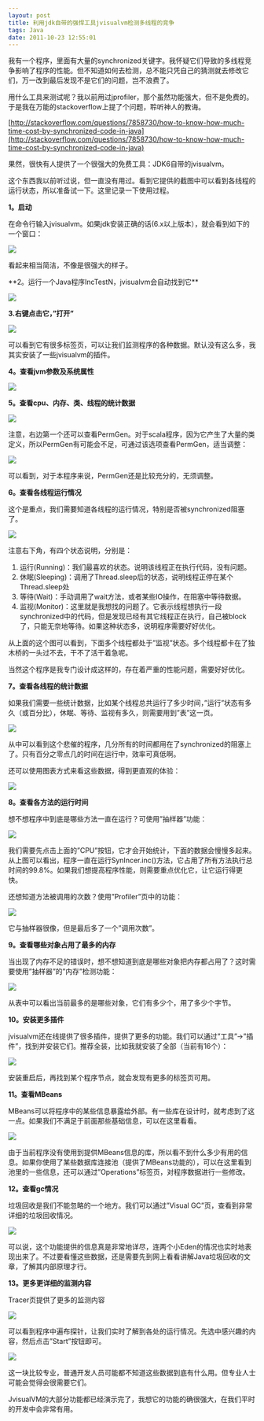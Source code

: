 ```yaml
---
layout: post
title: 利用jdk自带的强悍工具jvisualvm检测多线程的竞争
tags: Java
date: 2011-10-23 12:55:01
---
```


我有一个程序，里面有大量的synchronized关键字。我怀疑它们导致的多线程竞争影响了程序的性能。但不知道如何去检测，总不能只凭自己的猜测就去修改它们，万一改到最后发现不是它们的问题，岂不浪费了。

用什么工具来测试呢？我以前用过jprofiler，那个虽然功能强大，但不是免费的。于是我在万能的stackoverflow上提了个问题，聆听神人的教诲。

[http://stackoverflow.com/questions/7858730/how-to-know-how-much-time-cost-by-synchronized-code-in-java](http://stackoverflow.com/questions/7858730/how-to-know-how-much-time-cost-by-synchronized-code-in-java)

果然，很快有人提供了一个很强大的免费工具：JDK6自带的jvisualvm。

这个东西我以前听过说，但一直没有用过。看到它提供的截图中可以看到各线程的运行状态，所以准备试一下。这里记录一下使用过程。

**1。启动**

在命令行输入jvisualvm。如果jdk安装正确的话(6.x以上版本），就会看到如下的一个窗口：

![](http://freewind.me/wp-content/uploads/2011/10/zrclip_001n2935b9ec.png)

看起来相当简洁，不像是很强大的样子。

 <span id="more-479"></span>
<p>**2。运行一个Java程序IncTestN，jvisualvm会自动找到它**

![](http://freewind.me/wp-content/uploads/2011/10/zrclip_002n2680a4b1.png)

**3.右键点击它，&#8221;打开&#8221;**

![](http://freewind.me/wp-content/uploads/2011/10/zrclip_003p373b90c8.png)

可以看到它有很多标签页，可以让我们监测程序的各种数据。默认没有这么多，我其实安装了一些jvisualvm的插件。

**4。查看jvm参数及系统属性**

![](http://freewind.me/wp-content/uploads/2011/10/zrclip_004p17e53528.png)

**5。查看cpu、内存、类、线程的统计数据**

![](http://freewind.me/wp-content/uploads/2011/10/zrclip_005p4feb0dad.png)

注意，右边第一个还可以查看PermGen。对于scala程序，因为它产生了大量的类定义，所以PermGen有可能会不足，可通过该选项查看PermGen，适当调整：

![](http://freewind.me/wp-content/uploads/2011/10/zrclip_006n7245b5bc.png)

可以看到，对于本程序来说，PermGen还是比较充分的，无须调整。

**6。查看各线程运行情况**

这个是重点，我们需要知道各线程的运行情况，特别是否被synchronized阻塞了。

![](http://freewind.me/wp-content/uploads/2011/10/zrclip_007p4cc06ea6.png)

注意右下角，有四个状态说明，分别是：

1.  运行(Running)：我们最喜欢的状态。说明该线程正在执行代码，没有问题。
2.  休眠(Sleeping)：调用了Thread.sleep后的状态，说明线程正停在某个Thread.sleep处
3.  等待(Wait)：手动调用了wait方法，或者某些IO操作，在阻塞中等待数据。
4.  监视(Monitor)：这里就是我想找的问题了。它表示线程想执行一段synchronized中的代码，但是发现已经有其它线程正在执行，自己被block了，只能无奈地等待。如果这种状态多，说明程序需要好好优化。

从上面的这个图可以看到，下面多个线程都处于&#8221;监视&#8221;状态。多个线程都卡在了独木桥的一头过不去，干不了活干着急呢。

当然这个程序是我专门设计成这样的，存在着严重的性能问题，需要好好优化。

**7。查看各线程的统计数据**

如果我们需要一些统计数据，比如某个线程总共运行了多少时间，&#8221;运行&#8221;状态有多久（或百分比），休眠、等待、监视有多久，则需要用到&#8221;表&#8221;这一页。

![](http://freewind.me/wp-content/uploads/2011/10/zrclip_008n42883c38.png)

从中可以看到这个悲催的程序，几分所有的时间都用在了synchronized的阻塞上了。只有百分之零点几的时间在运行中，效率可真低啊。

还可以使用图表方式来看这些数据，得到更直观的体验：

![](http://freewind.me/wp-content/uploads/2011/10/zrclip_009p198fb70a.png)

**8。查看各方法的运行时间**

想不想程序中到底是哪些方法一直在运行？可使用&#8221;抽样器&#8221;功能：

![](http://freewind.me/wp-content/uploads/2011/10/zrclip_010p11c2bf09.png)

我们需要先点击上面的&#8221;CPU&#8221;按钮，它才会开始统计，下面的数据会慢慢多起来。从上图可以看出，程序一直在运行SynIncer.inc()方法，它占用了所有方法执行总时间的99.8%。如果我们想提高程序性能，则需要重点优化它，让它运行得更快。

还想知道方法被调用的次数？使用&#8221;Profiler&#8221;页中的功能：

![](http://freewind.me/wp-content/uploads/2011/10/zrclip_011p3128a4fb.png)

它与抽样器很像，但是最后多了一个&#8221;调用次数&#8221;。

**9。查看哪些对象占用了最多的内存**

当出现了内存不足的错误时，想不想知道到底是哪些对象把内存都占用了？这时需要使用&#8221;抽样器&#8221;的&#8221;内存&#8221;检测功能：

![](http://freewind.me/wp-content/uploads/2011/10/zrclip_012n20e97aea.png)

从表中可以看出当前最多的是哪些对象，它们有多少个，用了多少个字节。

**10。安装更多插件**

jvisualvm还在线提供了很多插件，提供了更多的功能。我们可以通过&#8221;工具&#8221;->&#8221;插件&#8221;，找到并安装它们。推荐全装，比如我就安装了全部（当前有16个）：

![](http://freewind.me/wp-content/uploads/2011/10/zrclip_013p2d861c48.png)

安装重启后，再找到某个程序节点，就会发现有更多的标签页可用。

**11。查看MBeans**

MBeans可以将程序中的某些信息暴露给外部。有一些库在设计时，就考虑到了这一点。如果我们不满足于前面那些基础信息，可以在这里看看。

![](http://freewind.me/wp-content/uploads/2011/10/zrclip_014p5bef9d4f.png)

由于当前程序没有使用到提供MBeans信息的库，所以看不到什么多少有用的信息。如果你使用了某些数据库连接池（提供了MBeans功能的），可以在这里看到池里的一些信息，还可以通过&#8221;Operations&#8221;标签页，对程序数据进行一些修改。

**12。查看gc情况**

垃圾回收是我们不能忽略的一个地方。我们可以通过&#8221;Visual GC&#8221;页，查看到非常详细的垃圾回收情况。

![](http://freewind.me/wp-content/uploads/2011/10/zrclip_016p793f2962.png)

可以说，这个功能提供的信息真是非常地详尽，连两个小Eden的情况也实时地表现出来了。不过要看懂这些数据，还是需要先到网上看看讲解Java垃圾回收的文章，了解其内部原理才行。

**13。更多更详细的监测内容**

Tracer页提供了更多的监测内容

![](http://freewind.me/wp-content/uploads/2011/10/zrclip_017n542f8a1b.png)

可以看到程序中遍布探针，让我们实时了解到各处的运行情况。先选中感兴趣的内容，然后点击&#8221;Start&#8221;按钮即可。

![](http://freewind.me/wp-content/uploads/2011/10/zrclip_018p359c2754.png)

这一块比较专业，普通开发人员可能都不知道这些数据到底有什么用。但专业人士可能会觉得会很需要它们。

JvisualVM的大部分功能都已经演示完了，我想它的功能的确很强大，在我们平时的开发中会非常有用。
